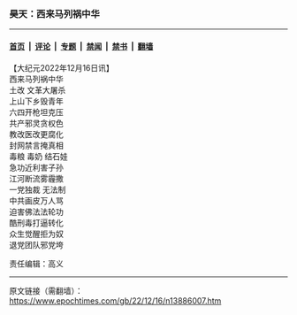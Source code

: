### 昊天：西来马列祸中华

---

#### [首页](../../../..?n13886007) &nbsp;|&nbsp; [评论](../../../../../epoch-comment?n13886007) &nbsp;|&nbsp; [专题](../../../../../epoch-special?n13886007) &nbsp;|&nbsp; [禁闻](../../../../../epoch-news?n13886007) &nbsp;|&nbsp; [禁书](../../../../../books?n13886007) &nbsp;|&nbsp; [翻墙](https://github.com/gfw-breaker/nogfw/blob/master/README.md?n13886007)


<div class="post_content" id="artbody" itemprop="articleBody">
 <!-- article content begin -->
 <p>
  【大纪元2022年12月16日讯】
  <br/>
  西来马列祸中华
  <br/>
  土改
  <ok href="https://www.epochtimes.com/gb/tag/%E6%96%87%E9%9D%A9%E5%A4%A7%E5%B1%A0%E6%9D%80.html">
   文革大屠杀
  </ok>
  <br/>
  上山下乡毁青年
  <br/>
  六四开枪坦克压
  <br/>
  共产邪灵贪权色
  <br/>
  教改医改更腐化
  <br/>
  封网禁言掩真相
  <br/>
  毒粮
  <ok href="https://www.epochtimes.com/gb/tag/%E6%AF%92%E5%A5%B6.html">
   毒奶
  </ok>
  结石娃
  <br/>
  急功近利害子孙
  <br/>
  江河断流雾霾撒
  <br/>
  <ok href="https://www.epochtimes.com/gb/tag/%E4%B8%80%E5%85%9A%E7%8B%AC%E8%A3%81.html">
   一党独裁
  </ok>
  无法制
  <br/>
  中共画皮万人骂
  <br/>
  迫害佛法法轮功
  <br/>
  酷刑毒打逼转化
  <br/>
  众生觉醒拒为奴
  <br/>
  退党团队邪党垮
 </p>
 <p>
  责任编辑：高义
 </p>
 <!-- article content end -->
 <div id="below_article_ad">
 </div>
</div>


---

原文链接（需翻墙）：https://www.epochtimes.com/gb/22/12/16/n13886007.htm